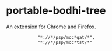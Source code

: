 # portable-bodhi-tree
An extension for Chrome and Firefox.


		     	"*://*/psp/mcc*qat/*",
		     	"*://*/psp/mcc*tst/*"
